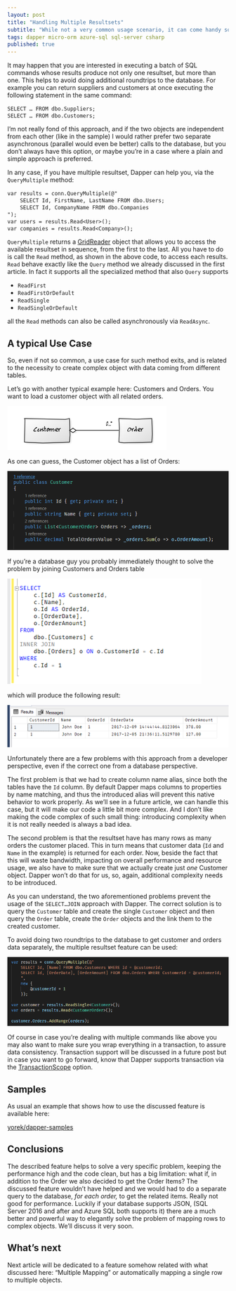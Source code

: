 ```yaml
---
layout: post
title: "Handling Multiple Resultsets"
subtitle: "While not a very common usage scenario, it can come handy sometimes"
tags: dapper micro-orm azure-sql sql-server csharp
published: true
---
```

It may happen that you are interested in executing a batch of SQL commands whose results produce not only one resultset, but more than one. This helps to avoid doing additional roundtrips to the database. For example you can return suppliers and customers at once executing the following statement in the same command:

```
SELECT … FROM dbo.Suppliers; 
SELECT … FROM dbo.Customers;
```

I’m not really fond of this approach, and if the two objects are independent from each other (like in the sample) I would rather prefer two separate asynchronous (parallel would even be better) calls to the database, but you don’t always have this option, or maybe you’re in a case where a plain and simple approach is preferred.

In any case, if you have multiple resultset, Dapper can help you, via the `QueryMultiple` method:

```
var results = conn.QueryMultiple(@"
    SELECT Id, FirstName, LastName FROM dbo.Users; 
    SELECT Id, CompanyName FROM dbo.Companies
");
var users = results.Read<User>();            
var companies = results.Read<Company>();
```

`QueryMultiple` returns a [GridReader](https://github.com/StackExchange/Dapper/blob/master/Dapper/SqlMapper.GridReader.cs) object that allows you to access the available resultset in sequence, from the first to the last. All you have to do is call the `Read` method, as shown in the above code, to access each results. `Read` behave exactly like the `Query` method we already discussed in the first article. In fact it supports all the specialized method that also `Query` supports

 - `ReadFirst`
 - `ReadFirstOrDefault`
 - `ReadSingle`
 - `ReadSingleOrDefault`

all the `Read` methods can also be called asynchronously via `ReadAsync`.

## A typical Use Case

So, even if not so common, a use case for such method exits, and is related to the necessity to create complex object with data coming from different tables.

Let’s go with another typical example here: Customers and Orders. You want to load a customer object with all related orders.

![](/public/images/2017-12-11/image-01.png)

As one can guess, the Customer object has a list of Orders:

![](/public/images/2017-12-11/image-02.png)

If you’re a database guy you probably immediately thought to solve the problem by joining Customers and Orders table

![](/public/images/2017-12-11/image-03.png)

which will produce the following result:

![](/public/images/2017-12-11/image-04.png)

Unfortunately there are a few problems with this approach from a developer perspective, even if the correct one from a database perspective.

The first problem is that we had to create column name alias, since both the tables have the `Id` column. By default Dapper maps columns to properties by name matching, and thus the introduced alias will prevent this native behavior to work properly. As we’ll see in a future article, we can handle this case, but it will make our code a little bit more complex. And I don’t like making the code complex of such small thing: introducing complexity when it is not really needed is always a bad idea.

The second problem is that the resultset have has many rows as many orders the customer placed. This in turn means that customer data (`Id` and `Name` in the example) is returned for each order. Now, beside the fact that this will waste bandwidth, impacting on overall performance and resource usage, we also have to make sure that we actually create just *one* Customer object. Dapper won’t do that for us, so, again, additional complexity needs to be introduced.

As you can understand, the two aforementioned problems prevent the usage of the `SELECT…JOIN` approach with Dapper. The correct solution is to query the `Customer` table and create the single `Customer` object and then query the `Order` table, create the `Order` objects and the link them to the created customer.

To avoid doing two roundtrips to the database to get customer and orders data separately, the multiple resultset feature can be used:

![](/public/images/2017-12-11/image-05.png)

Of course in case you’re dealing with multiple commands like above you may also want to make sure you wrap everything in a transaction, to assure data consistency. Transaction support will be discussed in a future post but in case you want to go forward, know that Dapper supports transaction via the [TransactionScope](https://docs.microsoft.com/en-us/dotnet/api/system.transactions.transactionscope?view=netframework-4.7.1) option.

## Samples

As usual an example that shows how to use the discussed feature is available here:

[yorek/dapper-samples](https://github.com/yorek/dapper-samples)

## Conclusions

The described feature helps to solve a very specific problem, keeping the performance high and the code clean, but has a big limitation: what if, in addition to the Order we also decided to get the Order Items? The discussed feature wouldn’t have helped and we would had to do a separate query to the database, *for each order,* to get the related items. Really not good for performance. Luckily if your database supports JSON, (SQL Server 2016 and after and Azure SQL both supports it) there are a much better and powerful way to elegantly solve the problem of mapping rows to complex objects. We’ll discuss it very soon.

## What’s next

Next article will be dedicated to a feature somehow related with what discussed here: “Multiple Mapping” or automatically mapping a single row to multiple objects.

